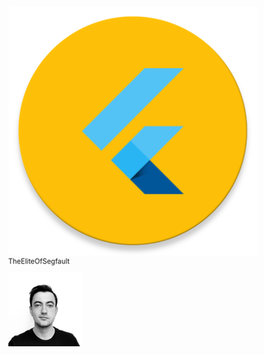 ![Test](https://github.com/noelvarga25/noelvarga25/blob/main/assets/programming/flutter.png)
TheEliteOfSegfault
<p>
  <img width="150" align='left' src="https://github.com/noelvarga25/noelvarga25/blob/main/assets/social/me.jpg">
</p>
